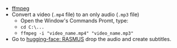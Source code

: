 - [ffmpeg](https://ffmpeg.org)
- Convert a video (`.mp4` file) to an only audio (`.mp3` file)
	- Open the Window's Commands Promt, type:
	- `cd C:\...`
	- `ffmpeg -i "video_name.mp4" "video_name.mp3"`
- Go to [hugging-face: RASMUS](https://huggingface.co/spaces/RASMUS/Whisper-youtube-crosslingual-subtitles) drop the audio and create subtitles.
